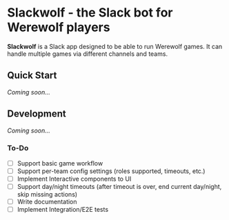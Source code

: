 # Slackwolf - the Slack bot for Werewolf players #

**Slackwolf** is a Slack app designed to be able to run Werewolf games. It can handle multiple games via different channels and teams.

## Quick Start

_Coming soon..._

## Development

_Coming soon..._

### To-Do

- [ ] Support basic game workflow
- [ ] Support per-team config settings (roles supported, timeouts, etc.)
- [ ] Implement Interactive components to UI
- [ ] Support day/night timeouts (after timeout is over, end current day/night, skip missing actions)
- [ ] Write documentation
- [ ] Implement Integration/E2E tests
